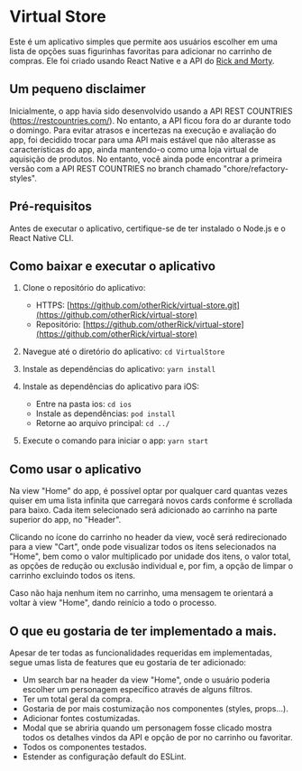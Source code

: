 # Virtual Store

Este é um aplicativo simples que permite aos usuários escolher em uma lista de opções suas figurinhas favoritas para adicionar no carrinho de compras. Ele foi criado usando React Native e a API do [Rick and Morty](https://rickandmortyapi.com/).

## Um pequeno disclaimer

Inicialmente, o app havia sido desenvolvido usando a API REST COUNTRIES (https://restcountries.com/). No entanto, a API ficou fora do ar durante todo o domingo. Para evitar atrasos e incertezas na execução e avaliação do app, foi decidido trocar para uma API mais estável que não alterasse as características do app, ainda mantendo-o como uma loja virtual de aquisição de produtos. No entanto, você ainda pode encontrar a primeira versão com a API REST COUNTRIES no branch chamado "chore/refactory-styles".

## Pré-requisitos

Antes de executar o aplicativo, certifique-se de ter instalado o Node.js e o React Native CLI.

## Como baixar e executar o aplicativo

1. Clone o repositório do aplicativo:

   - HTTPS: [https://github.com/otherRick/virtual-store.git](https://github.com/otherRick/virtual-store)
   - Repositório: [https://github.com/otherRick/virtual-store](https://github.com/otherRick/virtual-store)

2. Navegue até o diretório do aplicativo: `cd VirtualStore`

3. Instale as dependências do aplicativo: `yarn install`

4. Instale as dependências do aplicativo para iOS:

   - Entre na pasta ios: `cd ios`
   - Instale as dependências: `pod install`
   - Retorne ao arquivo principal: `cd ../`

5. Execute o comando para iniciar o app: `yarn start`

## Como usar o aplicativo

Na view "Home" do app, é possível optar por qualquer card quantas vezes quiser em uma lista infinita que carregará novos cards conforme é scrollada para baixo. Cada item selecionado será adicionado ao carrinho na parte superior do app, no "Header".

Clicando no ícone do carrinho no header da view, você será redirecionado para a view "Cart", onde pode visualizar todos os itens selecionados na "Home", bem como o valor multiplicado por unidade dos itens, o valor total, as opções de redução ou exclusão individual e, por fim, a opção de limpar o carrinho excluindo todos os itens.

Caso não haja nenhum item no carrinho, uma mensagem te orientará a voltar à view "Home", dando reinício a todo o processo.

## O que eu gostaria de ter implementado a mais.

Apesar de ter todas as funcionalidades requeridas em implementadas, segue umas lista de features que eu gostaria de ter adicionado:

- Um search bar na header da view "Home", onde o usuário poderia escolher um personagem específico através de alguns filtros.
- Ter um total geral da compra.
- Gostaria de por mais costumização nos componentes (styles, props...).
- Adicionar fontes costumizadas.
- Modal que se abriria quando um personagem fosse clicado mostra todos os detalhes vindos da API e opção de por no carrinho ou favoritar.
- Todos os componentes testados.
- Estender as configuração default do ESLint.
